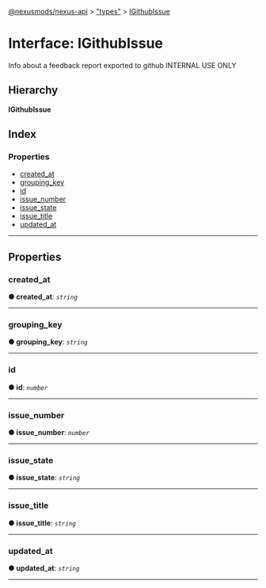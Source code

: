 [@nexusmods/nexus-api](../README.md) > ["types"](../modules/_types_.md) > [IGithubIssue](../interfaces/_types_.igithubissue.md)

# Interface: IGithubIssue

Info about a feedback report exported to github INTERNAL USE ONLY

## Hierarchy

**IGithubIssue**

## Index

### Properties

* [created_at](_types_.igithubissue.md#created_at)
* [grouping_key](_types_.igithubissue.md#grouping_key)
* [id](_types_.igithubissue.md#id)
* [issue_number](_types_.igithubissue.md#issue_number)
* [issue_state](_types_.igithubissue.md#issue_state)
* [issue_title](_types_.igithubissue.md#issue_title)
* [updated_at](_types_.igithubissue.md#updated_at)

---

## Properties

<a id="created_at"></a>

###  created_at

**● created_at**: *`string`*

___
<a id="grouping_key"></a>

###  grouping_key

**● grouping_key**: *`string`*

___
<a id="id"></a>

###  id

**● id**: *`number`*

___
<a id="issue_number"></a>

###  issue_number

**● issue_number**: *`number`*

___
<a id="issue_state"></a>

###  issue_state

**● issue_state**: *`string`*

___
<a id="issue_title"></a>

###  issue_title

**● issue_title**: *`string`*

___
<a id="updated_at"></a>

###  updated_at

**● updated_at**: *`string`*

___

